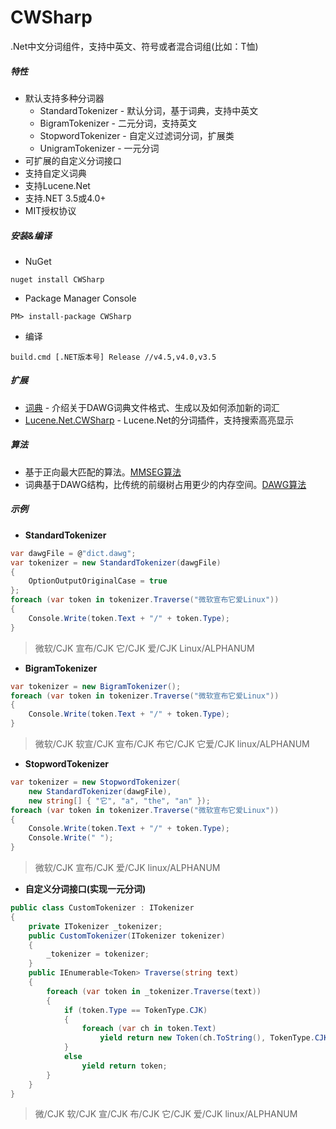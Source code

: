 CWSharp
===
.Net中文分词组件，支持中英文、符号或者混合词组(比如：T恤)

##### 特性
- 默认支持多种分词器
	- StandardTokenizer - 默认分词，基于词典，支持中英文
	- BigramTokenizer - 二元分词，支持英文
	- StopwordTokenizer - 自定义过滤词分词，扩展类
	- UnigramTokenizer - 一元分词
- 可扩展的自定义分词接口
- 支持自定义词典
- 支持Lucene.Net
- 支持.NET 3.5或4.0+
- MIT授权协议

##### 安装&编译
- NuGet
```
nuget install CWSharp 
```
- Package Manager Console
```
PM> install-package CWSharp
```
- 编译
```
build.cmd [.NET版本号] Release //v4.5,v4.0,v3.5
```

##### 扩展
- [词典](https://github.com/yamool/CWSharp/tree/master/dict) - 介绍关于DAWG词典文件格式、生成以及如何添加新的词汇
- [Lucene.Net.CWSharp](https://github.com/yamool/CWSharp/tree/master/contrib/LuceneNet) - Lucene.Net的分词插件，支持搜索高亮显示

##### 算法
- 基于正向最大匹配的算法。[MMSEG算法](http://technology.chtsai.org/mmseg/)
- 词典基于DAWG结构，比传统的前缀树占用更少的内存空间。[DAWG算法](https://en.wikipedia.org/wiki/Deterministic_acyclic_finite_state_automaton)

##### 示例
- **StandardTokenizer**
```c#
var dawgFile = @"dict.dawg";
var tokenizer = new StandardTokenizer(dawgFile)
{
	OptionOutputOriginalCase = true
};
foreach (var token in tokenizer.Traverse("微软宣布它爱Linux"))
{
	Console.Write(token.Text + "/" + token.Type);
}
```
> 微软/CJK 宣布/CJK 它/CJK 爱/CJK Linux/ALPHANUM

- **BigramTokenizer**
```c#
var tokenizer = new BigramTokenizer();
foreach (var token in tokenizer.Traverse("微软宣布它爱Linux"))
{
	Console.Write(token.Text + "/" + token.Type);
}
```
> 微软/CJK 软宣/CJK 宣布/CJK 布它/CJK 它爱/CJK linux/ALPHANUM

- **StopwordTokenizer**
```c#
var tokenizer = new StopwordTokenizer(
	new StandardTokenizer(dawgFile),
	new string[] { "它", "a", "the", "an" });
foreach (var token in tokenizer.Traverse("微软宣布它爱Linux"))
{
	Console.Write(token.Text + "/" + token.Type);
	Console.Write(" ");
}
```
> 微软/CJK 宣布/CJK 爱/CJK linux/ALPHANUM

- **自定义分词接口(实现一元分词)**
```c#
public class CustomTokenizer : ITokenizer
{
	private ITokenizer _tokenizer;
	public CustomTokenizer(ITokenizer tokenizer)
	{
		_tokenizer = tokenizer;
	}
	public IEnumerable<Token> Traverse(string text)
	{
		foreach (var token in _tokenizer.Traverse(text))
		{
			if (token.Type == TokenType.CJK)
			{
				foreach (var ch in token.Text)
					yield return new Token(ch.ToString(), TokenType.CJK);
			}
			else
				yield return token;
		}
	}
}
```
> 微/CJK 软/CJK 宣/CJK 布/CJK 它/CJK 爱/CJK linux/ALPHANUM
